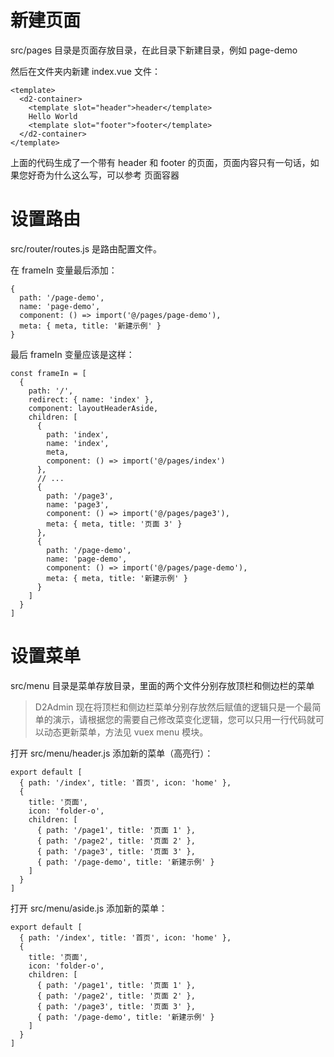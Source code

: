 

# 新建页面

src/pages 目录是页面存放目录，在此目录下新建目录，例如 page-demo

然后在文件夹内新建 index.vue 文件：

```
<template>
  <d2-container>
    <template slot="header">header</template>
    Hello World
    <template slot="footer">footer</template>
  </d2-container>
</template>
```

上面的代码生成了一个带有 header 和 footer 的页面，页面内容只有一句话，如果您好奇为什么这么写，可以参考 页面容器



# 设置路由

src/router/routes.js 是路由配置文件。

在 frameIn 变量最后添加：

```
{
  path: '/page-demo',
  name: 'page-demo',
  component: () => import('@/pages/page-demo'),
  meta: { meta, title: '新建示例' }
}
```

最后 frameIn 变量应该是这样：

```
const frameIn = [
  {
    path: '/',
    redirect: { name: 'index' },
    component: layoutHeaderAside,
    children: [
      {
        path: 'index',
        name: 'index',
        meta,
        component: () => import('@/pages/index')
      },
      // ...
      {
        path: '/page3',
        name: 'page3',
        component: () => import('@/pages/page3'),
        meta: { meta, title: '页面 3' }
      },
      {
        path: '/page-demo',
        name: 'page-demo',
        component: () => import('@/pages/page-demo'),
        meta: { meta, title: '新建示例' }
      }
    ]
  }
]
```



# 设置菜单

src/menu 目录是菜单存放目录，里面的两个文件分别存放顶栏和侧边栏的菜单

> D2Admin 现在将顶栏和侧边栏菜单分别存放然后赋值的逻辑只是一个最简单的演示，请根据您的需要自己修改菜变化逻辑，您可以只用一行代码就可以动态更新菜单，方法见 vuex menu 模块。

打开 src/menu/header.js 添加新的菜单（高亮行）：

```
export default [
  { path: '/index', title: '首页', icon: 'home' },
  {
    title: '页面',
    icon: 'folder-o',
    children: [
      { path: '/page1', title: '页面 1' },
      { path: '/page2', title: '页面 2' },
      { path: '/page3', title: '页面 3' },
      { path: '/page-demo', title: '新建示例' }
    ]
  }
]
```

打开 src/menu/aside.js 添加新的菜单：

```
export default [
  { path: '/index', title: '首页', icon: 'home' },
  {
    title: '页面',
    icon: 'folder-o',
    children: [
      { path: '/page1', title: '页面 1' },
      { path: '/page2', title: '页面 2' },
      { path: '/page3', title: '页面 3' },
      { path: '/page-demo', title: '新建示例' }
    ]
  }
]
```






